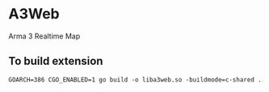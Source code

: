 # A3Web

Arma 3 Realtime Map

## To build extension

```
GOARCH=386 CGO_ENABLED=1 go build -o liba3web.so -buildmode=c-shared .
```
